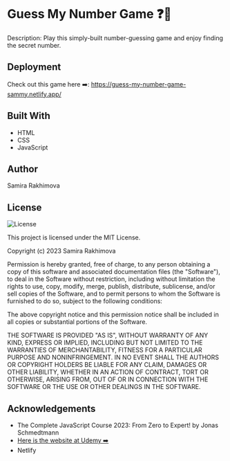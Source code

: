 ﻿# Guess My Number Game ❓🔢
 Description: Play this simply-built number-guessing game and enjoy finding the secret number.

## Deployment
Check out this game here ➡️: https://guess-my-number-game-sammy.netlify.app/


## Built With 
* HTML
* CSS
* JavaScript

## Author
Samira Rakhimova

## License

![License](https://img.shields.io/badge/license-MIT%20License-blue.svg)

This project is licensed under the MIT License.

Copyright (c) 2023 Samira Rakhimova

Permission is hereby granted, free of charge, to any person obtaining a copy
of this software and associated documentation files (the "Software"), to deal
in the Software without restriction, including without limitation the rights
to use, copy, modify, merge, publish, distribute, sublicense, and/or sell
copies of the Software, and to permit persons to whom the Software is
furnished to do so, subject to the following conditions:

The above copyright notice and this permission notice shall be included in all
copies or substantial portions of the Software.

THE SOFTWARE IS PROVIDED "AS IS", WITHOUT WARRANTY OF ANY KIND, EXPRESS OR
IMPLIED, INCLUDING BUT NOT LIMITED TO THE WARRANTIES OF MERCHANTABILITY,
FITNESS FOR A PARTICULAR PURPOSE AND NONINFRINGEMENT. IN NO EVENT SHALL THE
AUTHORS OR COPYRIGHT HOLDERS BE LIABLE FOR ANY CLAIM, DAMAGES OR OTHER
LIABILITY, WHETHER IN AN ACTION OF CONTRACT, TORT OR OTHERWISE, ARISING FROM,
OUT OF OR IN CONNECTION WITH THE SOFTWARE OR THE USE OR OTHER DEALINGS IN THE
SOFTWARE.



## Acknowledgements
* The Complete JavaScript Course 2023: From Zero to Expert! by Jonas Schmedtmann
* <a href="https://www.udemy.com/course/the-complete-javascript-course/learn/lecture/22648767#overview">Here is the website at Udemy ➡️ </a>
* Netlify
